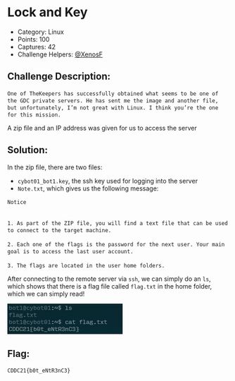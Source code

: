 # Lock and Key 

- Category: Linux
- Points: 100
- Captures: 42
- Challenge Helpers: [@XenosF](https://github.com/XenosF/CTF-Writeups/tree/main/CDDC%202021)

## Challenge Description:
```
One of TheKeepers has successfully obtained what seems to be one of the GDC private servers. He has sent me the image and another file, but unfortunately, I’m not great with Linux. I think you’re the one for this mission.
```
A zip file and an IP address was given for us to access the server
## Solution:

In the zip file, there are two files:
- `cybot01_bot1.key`, the ssh key used for logging into the server
- `Note.txt`, which gives us the following message:
```
Notice


1. As part of the ZIP file, you will find a text file that can be used to connect to the target machine. 

2. Each one of the flags is the password for the next user. Your main goal is to access the last user account.

3. The flags are located in the user home folders.
```
After connecting to the remote server via `ssh`, we can simply do an `ls`, which shows that there is a flag file called `flag.txt` in the home folder, which we can simply read!

![](bot1-flag.png)

## Flag:
```
CDDC21{b0t_eNtR3nC3}
```